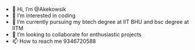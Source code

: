 - 👋 Hi, I’m @Akekowsik
- 👀 I’m interested in coding 
- 🌱 I’m currently pursuing my btech degree at IIT BHU and bsc degree at IITM
- 💞️ I’m looking to collaborate for enthusiastic projects
- 📫 How to reach me 9346720588

<!---
Akekowsik/Akekowsik is a ✨ special ✨ repository because its `README.md` (this file) appears on your GitHub profile.
You can click the Preview link to take a look at your changes.
--->
